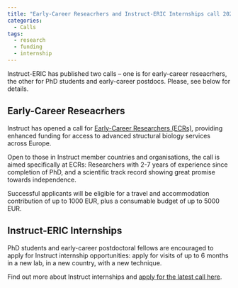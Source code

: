 ```yaml
---
title: "Early-Career Reseacrhers and Instruct-ERIC Internships call 2024"
categories:
  - Calls
tags:
  - research
  - funding
  - internship
---
```


Instruct-ERIC has published two calls – one is for early-career reseacrhers, the other for PhD students and early-career postdocs. Please, see below for details.

## Early-Career Reseacrhers

Instruct has opened a call for [Early-Career Researchers (ECRs)](https://instruct-eric.org/submit-call/instruct-access-for-early-career-researchers-ecrs), providing enhanced funding for access to advanced structural biology services across Europe.
 
Open to those in Instruct member countries and organisations, the call is aimed specifically at ECRs: Researchers with 2-7 years of experience since completion of PhD, and a scientific track record showing great promise towards independence.
 
Successful applicants will be eligible for a travel and accommodation contribution of up to 1000 EUR, plus a consumable budget of up to 5000 EUR.

## Instruct-ERIC Internships

PhD students and early-career postdoctoral fellows are encouraged to apply for Instruct internship opportunities: apply for visits of up to 6 months in a new lab, in a new country, with a new technique.
 
Find out more about Instruct internships and [apply for the latest call here](https://instruct-eric.org/internships).
